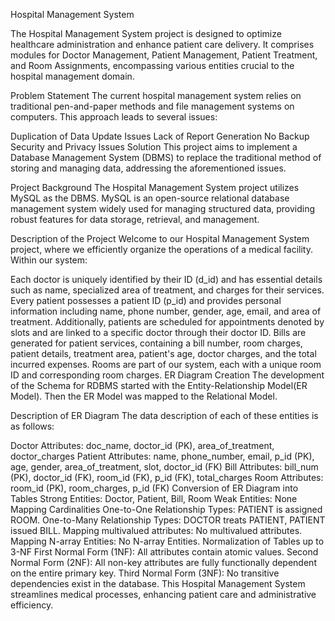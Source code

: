 Hospital Management System

The Hospital Management System project is designed to optimize healthcare administration and enhance patient care delivery. It comprises modules for Doctor Management, Patient Management, Patient Treatment, and Room Assignments, encompassing various entities crucial to the hospital management domain.

Problem Statement The current hospital management system relies on traditional pen-and-paper methods and file management systems on computers. This approach leads to several issues:

Duplication of Data Update Issues Lack of Report Generation No Backup Security and Privacy Issues Solution This project aims to implement a Database Management System (DBMS) to replace the traditional method of storing and managing data, addressing the aforementioned issues.

Project Background The Hospital Management System project utilizes MySQL as the DBMS. MySQL is an open-source relational database management system widely used for managing structured data, providing robust features for data storage, retrieval, and management.

Description of the Project Welcome to our Hospital Management System project, where we efficiently organize the operations of a medical facility. Within our system:

Each doctor is uniquely identified by their ID (d_id) and has essential details such as name, specialized area of treatment, and charges for their services. Every patient possesses a patient ID (p_id) and provides personal information including name, phone number, gender, age, email, and area of treatment. Additionally, patients are scheduled for appointments denoted by slots and are linked to a specific doctor through their doctor ID. Bills are generated for patient services, containing a bill number, room charges, patient details, treatment area, patient's age, doctor charges, and the total incurred expenses. Rooms are part of our system, each with a unique room ID and corresponding room charges. ER Diagram Creation The development of the Schema for RDBMS started with the Entity-Relationship Model(ER Model). Then the ER Model was mapped to the Relational Model.

Description of ER Diagram The data description of each of these entities is as follows:

Doctor Attributes: doc_name, doctor_id (PK), area_of_treatment, doctor_charges Patient Attributes: name, phone_number, email, p_id (PK), age, gender, area_of_treatment, slot, doctor_id (FK) Bill Attributes: bill_num (PK), doctor_id (FK), room_id (FK), p_id (FK), total_charges Room Attributes: room_id (PK), room_charges, p_id (FK) Conversion of ER Diagram into Tables Strong Entities: Doctor, Patient, Bill, Room Weak Entities: None Mapping Cardinalities One-to-One Relationship Types: PATIENT is assigned ROOM. One-to-Many Relationship Types: DOCTOR treats PATIENT, PATIENT issued BILL. Mapping multivalued attributes: No multivalued attributes. Mapping N-array Entities: No N-array Entities. Normalization of Tables up to 3-NF First Normal Form (1NF): All attributes contain atomic values. Second Normal Form (2NF): All non-key attributes are fully functionally dependent on the entire primary key. Third Normal Form (3NF): No transitive dependencies exist in the database. This Hospital Management System streamlines medical processes, enhancing patient care and administrative efficiency.
